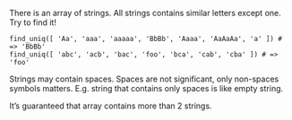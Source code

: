 There is an array of strings. All strings contains similar letters except one. Try to find it!

    find_uniq([ 'Aa', 'aaa', 'aaaaa', 'BbBb', 'Aaaa', 'AaAaAa', 'a' ]) # => 'BbBb'
    find_uniq([ 'abc', 'acb', 'bac', 'foo', 'bca', 'cab', 'cba' ]) # => 'foo'
    
Strings may contain spaces. Spaces are not significant, only non-spaces symbols matters. E.g. string that contains only spaces is like empty string.

It’s guaranteed that array contains more than 2 strings.

